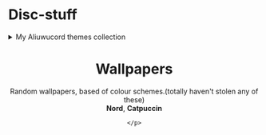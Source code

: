# Disc-stuff

 

<details>
<summary>My Aliuwucord themes collection </summary>
<br>

  - #### [Cyberworld](https://github.com/Quinxxxx/Disc-stuff/blob/main/Cyberworld/README.md)
  - #### [Nord](https://github.com/Quinxxxx/Disc-stuff/blob/main/Nord/README.md)
  - #### [Stains 2](https://github.com/Quinxxxx/Disc-stuff/blob/main/Stains/README.md)
</details>


<div align="center">
    <h1>Wallpapers</h1>
    <p>
        Random wallpapers, based of colour schemes.(totally haven't stolen any of these)<br />
        <b>Nord</b>, <b>Catpuccin</b>
    
    </p>

</div>

<br/>
